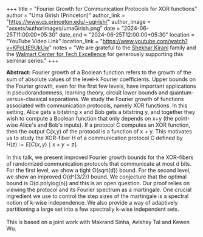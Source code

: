 +++
title = "Fourier Growth for Communication Protocols for XOR functions"
author = "Uma Girish (Princeton)"
author_link = "https://www.cs.princeton.edu/~ugirish/"
author_image = "assets/authorImages/umaGirish.png"
date = "2024-06-25T11:00:00+05:30"
date_end = "2024-06-25T12:00:00+05:30"
location = "YouTube Video Link"
location_link = "https://www.youtube.com/watch?v=KPoLtE9UkUw"
notes = "We are grateful to the <a href = "https://www.accel.com/people/shekhar-kirani" target= "_blank">Shekhar Kirani</a> family and the <a href = "https://www.csa.iisc.ac.in/cfe-walmart/" target= "_blank">Walmart Center for Tech Excellence</a> for generously supporting this seminar series."
+++

<b>Abstract:</b>
Fourier growth of a Boolean function refers to the growth of the sum of absolute values of the level-k Fourier
coeﬀicients. Upper bounds on the Fourier growth, even for the first few levels, have important applications in
pseudorandomness, learning theory, circuit lower bounds and quantum-versus-classical separations. We study the Fourier
growth of functions associated with communication protocols, namely XOR functions. In this setting, Alice gets a
bitstring x and Bob gets a bitstring y, and together they wish to compute a Boolean function that only depends on x+y 
(the point-wise Alice's and Bob's inputs). If a protocol C computes an XOR function, then the output C(x,y) of the
protocol is a function of x + y. This motivates us to study the XOR-fiber H of a communication protocol C defined by 
$H(z) := E[ C(x,y) \mid x + y = z]$.
<br><br>
In this talk, we present improved Fourier growth bounds for the XOR-fibers of randomized communication protocols that
communicate at most d bits. For the first level, we show a tight O(sqrt{d}) bound. For the second level, we show an
improved O(d^{3/2}) bound. We conjecture that the optimal bound is O(d.polylog(n)) and this is an open question. Our
proof relies on viewing the protocol and its Fourier spectrum as a martingale. One crucial ingredient we use to control
the step sizes of the martingale is a spectral notion of k-wise independence. We also provide a way of adaptively
partitioning a large set into a few spectrally k-wise independent sets.
<br><br>
This is based on a joint work with Makrand Sinha, Avishay Tal and Kewen Wu.